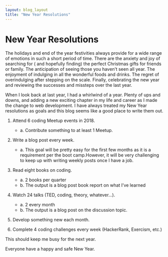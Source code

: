 ```yaml
---
layout: blog_layout
title: "New Year Resolutions"
---
```


New Year Resolutions
=========================
 
 
The holidays and end of the year festivities always provide for a wide range of emotions in such a short period of time. There are the anxiety and joy of searching for ( and hopefully finding) the perfect Christmas gifts for friends or family. The anticipation of seeing those you haven’t seen all year. The enjoyment of indulging in all the wonderful foods and drinks. The regret of overindulging after stepping on the scale. Finally, celebrating the new year and reviewing the successes and missteps over the last year.

When I look back at last year, I had a whirlwind of a year. Plenty of ups and downs, and adding a new exciting chapter in my life and career as I made the change to web development. I have always treated my New Year resolutions as goals and this blog seems like a good place to write them out.

1. Attend 6 coding Meetup events in 2018.
    * a. Contribute something to at least 1 Meetup.


2. Write a blog post every week.
    * a. This goal will be pretty easy for the first few months as it is a requirement per the boot camp.However, it will be very challenging to keep up with writing weekly posts once I have a job.


3. Read eight books on coding.
    * a. 2 books per quarter
    * b. The output is a blog post book report on what I’ve learned


4. Watch 24 talks (TED, coding, theory, whatever…).
    * a. 2 every month
    * b. The output is a blog post on the discussion topic.


5. Develop something new each month.

6. Complete 4 coding challenges every week (HackerRank, Exercism, etc.)

This should keep me busy for the next year.

Everyone have a happy and safe New Year.




